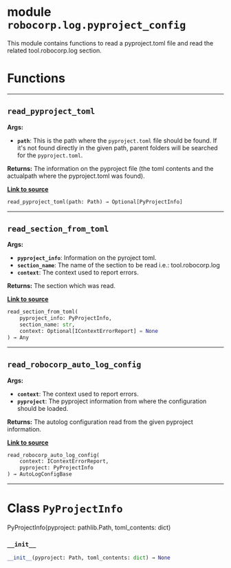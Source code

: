 <!-- markdownlint-disable -->

# module `robocorp.log.pyproject_config`

This module contains functions to read a pyproject.toml file and  read the related tool.robocorp.log section.

# Functions

______________________________________________________________________

## `read_pyproject_toml`

**Args:**

- <b>`path`</b>:  This is the path where the `pyproject.toml` file should be found. If it's not found directly in the given path, parent folders will be searched for the `pyproject.toml`.

**Returns:**
The information on the pyproject file (the toml contents and the actualpath where the pyproject.toml was found).

[**Link to source**](https://github.com/robocorp/robocorp/tree/master/log/src/robocorp/log/pyproject_config.py#L19)

```python
read_pyproject_toml(path: Path) → Optional[PyProjectInfo]
```

______________________________________________________________________

## `read_section_from_toml`

**Args:**

- <b>`pyproject_info`</b>:  Information on the pyroject toml.
- <b>`section_name`</b>:  The name of the section to be read i.e.: tool.robocorp.log
- <b>`context`</b>:  The context used to report errors.

**Returns:**
The section which was read.

[**Link to source**](https://github.com/robocorp/robocorp/tree/master/log/src/robocorp/log/pyproject_config.py#L63)

```python
read_section_from_toml(
    pyproject_info: PyProjectInfo,
    section_name: str,
    context: Optional[IContextErrorReport] = None
) → Any
```

______________________________________________________________________

## `read_robocorp_auto_log_config`

**Args:**

- <b>`context`</b>:  The context used to report errors.
- <b>`pyproject`</b>:  The pyproject information from where the configuration should be loaded.

**Returns:**
The autolog configuration read from the given pyproject information.

[**Link to source**](https://github.com/robocorp/robocorp/tree/master/log/src/robocorp/log/pyproject_config.py#L110)

```python
read_robocorp_auto_log_config(
    context: IContextErrorReport,
    pyproject: PyProjectInfo
) → AutoLogConfigBase
```

______________________________________________________________________

# Class `PyProjectInfo`

PyProjectInfo(pyproject: pathlib.Path, toml_contents: dict)

### `__init__`

```python
__init__(pyproject: Path, toml_contents: dict) → None
```
